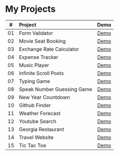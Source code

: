# My Projects

|  #  | Project                    |                                    Demo                                     |
| :-: | :------------------------- | :-------------------------------------------------------------------------: |
| 01  | Form Validator             |    [Demo](https://hff2.github.io/My-Projects/Form_Validator/index.html)     |
| 02  | Movie Seat Booking         |     [Demo](https://hff2.github.io/My-Projects/Seat_Booking/index.html)      |
| 03  | Exchange Rate Calculator   |     [Demo](https://hff2.github.io/My-Projects/Exchage_Rate/index.html)      |
| 04  | Expense Tracker            |    [Demo](https://hff2.github.io/My-Projects/Expense_Tracker/index.html)    |
| 05  | Music Player               |     [Demo](https://hff2.github.io/My-Projects/Music_Player/index.html)      |
| 06  | Infinite Scroll Posts      |    [Demo](https://hff2.github.io/My-Projects/Infinite_Scroll/index.html)    |
| 07  | Typing Game                |      [Demo](https://hff2.github.io/My-Projects/Typing_Game/index.html)      |
| 08  | Speak Number Guessing Game | [Demo](https://hff2.github.io/My-Projects/Speak_Number_Guessing/index.html) |
| 09  | New Year Countdown         |  [Demo](https://hff2.github.io/My-Projects/New_Year_Countdown/index.html)   |
| 10  | Github Finder              |     [Demo](https://hff2.github.io/My-Projects/Github_Finder/index.html)     |
| 11  | Weather Forecast           |   [Demo](https://hff2.github.io/My-Projects/Weather_Forecast/index.html)    |
| 12  | Youtube Search             |    [Demo](https://hff2.github.io/My-Projects/Youtube_Search/index.html)     |
| 13  | Georgia Restaurant         |  [Demo](https://hff2.github.io/My-Projects/Georgia_Restaurant/index.html)   |
| 14  | Travel Website             |    [Demo](https://hff2.github.io/My-Projects/Travel_Website/index.html)     |
| 15  | Tic Tac Toe                |      [Demo](https://hff2.github.io/My-Projects/Tic_Tac_Toe/index.html)      |
